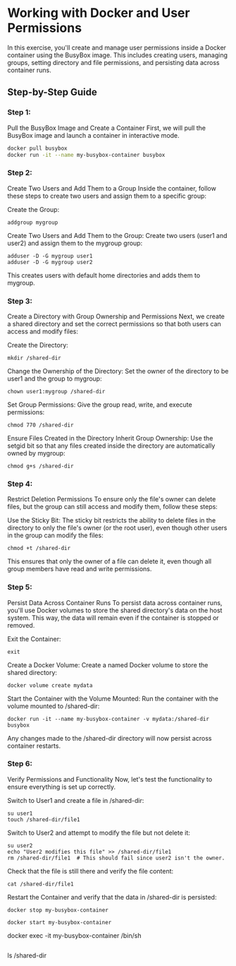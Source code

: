 # Working with Docker and User Permissions
In this exercise, you'll create and manage user permissions inside a Docker container using the BusyBox image. This includes creating users, managing groups, setting directory and file permissions, and persisting data across container runs.

## Step-by-Step Guide
 ### Step 1:
 Pull the BusyBox Image and Create a Container
First, we will pull the BusyBox image and launch a container in interactive mode.

```bash
docker pull busybox
docker run -it --name my-busybox-container busybox
```
### Step 2: 
Create Two Users and Add Them to a Group
Inside the container, follow these steps to create two users and assign them to a specific group:

Create the Group:

```
addgroup mygroup
```
Create Two Users and Add Them to the Group: Create two users (user1 and user2) and assign them to the mygroup group:

```
adduser -D -G mygroup user1
adduser -D -G mygroup user2
```
This creates users with default home directories and adds them to mygroup.

### Step 3: 
Create a Directory with Group Ownership and Permissions
Next, we create a shared directory and set the correct permissions so that both users can access and modify files:

Create the Directory:

```
mkdir /shared-dir
```
Change the Ownership of the Directory: Set the owner of the directory to be user1 and the group to mygroup:

```
chown user1:mygroup /shared-dir
```
Set Group Permissions: Give the group read, write, and execute permissions:

```
chmod 770 /shared-dir
```
Ensure Files Created in the Directory Inherit Group Ownership: Use the setgid bit so that any files created inside the directory are automatically owned by mygroup:

```
chmod g+s /shared-dir
```
### Step 4: 
Restrict Deletion Permissions
To ensure only the file's owner can delete files, but the group can still access and modify them, follow these steps:

Use the Sticky Bit: The sticky bit restricts the ability to delete files in the directory to only the file's owner (or the root user), even though other users in the group can modify the files:
```
chmod +t /shared-dir
```
This ensures that only the owner of a file can delete it, even though all group members have read and write permissions.

### Step 5:
Persist Data Across Container Runs
To persist data across container runs, you'll use Docker volumes to store the shared directory's data on the host system. This way, the data will remain even if the container is stopped or removed.

Exit the Container:

```
exit
```
Create a Docker Volume: Create a named Docker volume to store the shared directory:
```
docker volume create mydata
```
Start the Container with the Volume Mounted: Run the container with the volume mounted to /shared-dir:


```
docker run -it --name my-busybox-container -v mydata:/shared-dir busybox
```
Any changes made to the /shared-dir directory will now persist across container restarts.

### Step 6: 
Verify Permissions and Functionality
Now, let's test the functionality to ensure everything is set up correctly.

Switch to User1 and create a file in /shared-dir:

```
su user1
touch /shared-dir/file1
```
Switch to User2 and attempt to modify the file but not delete it:

```
su user2
echo "User2 modifies this file" >> /shared-dir/file1
rm /shared-dir/file1  # This should fail since user2 isn't the owner.
```
Check that the file is still there and verify the file content:
```
cat /shared-dir/file1
```
Restart the Container and verify that the data in /shared-dir is persisted:

```
docker stop my-busybox-container
```
```
docker start my-busybox-container
```
docker exec -it my-busybox-container /bin/sh
```
```
ls /shared-dir
```







